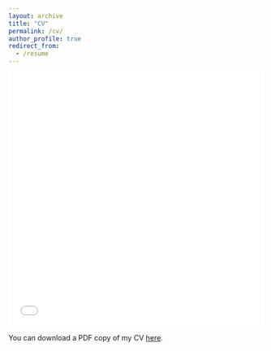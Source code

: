 ```yaml
---
layout: archive
title: "CV"
permalink: /cv/
author_profile: true
redirect_from:
  - /resume
---
```


<iframe src="/files/pdf/SmytheT_CV" width="100%" height="500" frameborder="no" border="0" marginwidth="0" marginheight="0"></iframe>

You can download a PDF copy of my CV [here](/files/pdf/SmytheT_CV).
